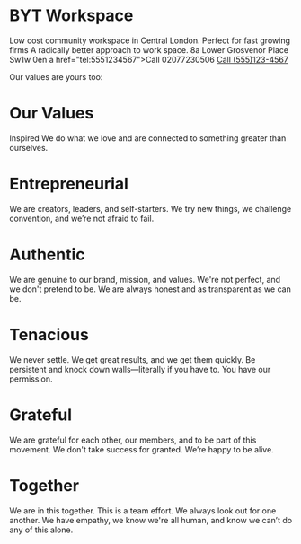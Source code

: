 # BYT Workspace
Low cost community  workspace in Central London. 
Perfect for fast growing firms 
A radically better approach to work space.
8a Lower Grosvenor Place
Sw1w 0en
a href="tel:5551234567">Call 02077230506</a>
<a href="tel:5551234567">Call (555)123-4567</a>

Our values are yours too:

# Our Values
Inspired
We do what we love and are connected to something greater than ourselves.

# Entrepreneurial
We are creators, leaders, and self-starters. We try new things, we challenge convention, and we’re not afraid to fail.

# Authentic
We are genuine to our brand, mission, and values. We're not perfect, and we don't pretend to be. We are always honest and as transparent as we can be.

# Tenacious
We never settle. We get great results, and we get them quickly. Be persistent and knock down walls—literally if you have to. You have our permission.

# Grateful
We are grateful for each other, our members, and to be part of this movement. We don't take success for granted. We’re happy to be alive.

# Together
We are in this together. This is a team effort. We always look out for one another. We have empathy, we know we're all human, and know we can’t do any of this alone.


